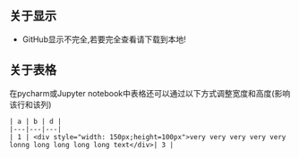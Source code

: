 ##  关于显示
* GitHub显示不完全,若要完全查看请下载到本地!

## 关于表格

在pycharm或Jupyter notebook中表格还可以通过以下方式调整宽度和高度(影响该行和该列)

```markd
| a | b | d |
|---|---|---|
| 1 | <div style="width: 150px;height=100px">very very very very very lonng long long long long text</div>| 3 |
```

